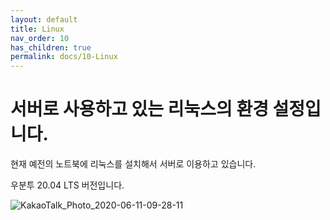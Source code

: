 ```yaml
---
layout: default
title: Linux
nav_order: 10
has_children: true
permalink: docs/10-Linux
---
```


# 서버로 사용하고 있는 리눅스의 환경 설정입니다.

현재 예전의 노트북에 리눅스를 설치해서 서버로 이용하고 있습니다.

우분투 20.04 LTS 버전입니다.

![KakaoTalk_Photo_2020-06-11-09-28-11](https://user-images.githubusercontent.com/16849874/84331723-f412c800-abc5-11ea-8b17-f8da60ebd1b9.jpeg)